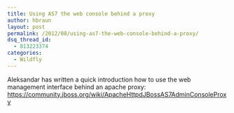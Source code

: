 ```yaml
---
title: Using AS7 the web console behind a proxy
author: hbraun
layout: post
permalink: /2012/08/using-as7-the-web-console-behind-a-proxy/
dsq_thread_id:
  - 813223374
categories:
  - Wildfly
---
```

Aleksandar has written a quick introduction how to use the web management interface behind an apache proxy: <https://community.jboss.org/wiki/ApacheHttpdJBossAS7AdminConsoleProxy>